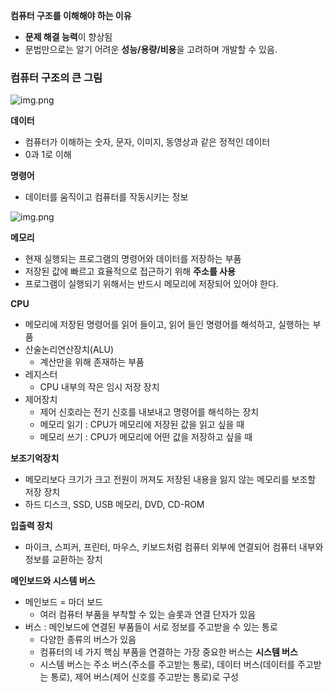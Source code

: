 **컴퓨터 구조를 이해해야 하는 이유**

- **문제 해결 능력**이 향상됨
- 문법만으로는 알기 어려운 **성능/용량/비용**을 고려하며 개발할 수 있음.

### 컴퓨터 구조의 큰 그림

![img.png](img.png)

**데이터**

- 컴퓨터가 이해하는 숫자, 문자, 이미지, 동영상과 같은 정적인 데이터
- 0과 1로 이해

**명령어**

- 데이터를 움직이고 컴퓨터를 작동시키는 정보

![img.png](img.png)

**메모리**

- 현재 실행되는 프로그램의 명령어와 데이터를 저장하는 부품
- 저장된 값에 빠르고 효율적으로 접근하기 위해 **주소를 사용**
- 프로그램이 실행되기 위해서는 반드시 메모리에 저장되어 있어야 한다.

**CPU**

- 메모리에 저장된 명령어를 읽어 들이고, 읽어 들인 명령어를 해석하고, 실행하는 부품
- 산술논리연산장치(ALU)
    - 계산만을 위해 존재하는 부품
- 레지스터
    - CPU 내부의 작은 임시 저장 장치
- 제어장치
    - 제어 신호라는 전기 신호를 내보내고 명령어를 해석하는 장치
    - 메모리 읽기 : CPU가 메모리에 저장된 값을 읽고 싶을 때
    - 메모리 쓰기 : CPU가 메모리에 어떤 값을 저장하고 싶을 때

**보조기억장치**

- 메모리보다 크기가 크고 전원이 꺼져도 저장된 내용을 잃지 않는 메모리를 보조할 저장 장치
- 하드 디스크, SSD, USB 메모리, DVD, CD-ROM

**입출력 장치**

- 마이크, 스피커, 프린터, 마우스, 키보드처럼 컴퓨터 외부에 연결되어 컴퓨터 내부와 정보를 교환하는 장치

**메인보드와 시스템 버스**

- 메인보드 = 마더 보드
    - 여러 컴퓨터 부품을 부착할 수 있는 슬롯과 연결 단자가 있음
- 버스 : 메인보드에 연결된 부품들이 서로 정보를 주고받을 수 있는 통로
    - 다양한 종류의 버스가 있음
    - 컴퓨터의 네 가지 핵심 부품을 연결하는 가장 중요한 버스는 **시스템 버스**
    - 시스템 버스는 주소 버스(주소를 주고받는 통로), 데이터 버스(데이터를 주고받는 통로), 제어 버스(제어 신호를 주고받는 통로)로 구성